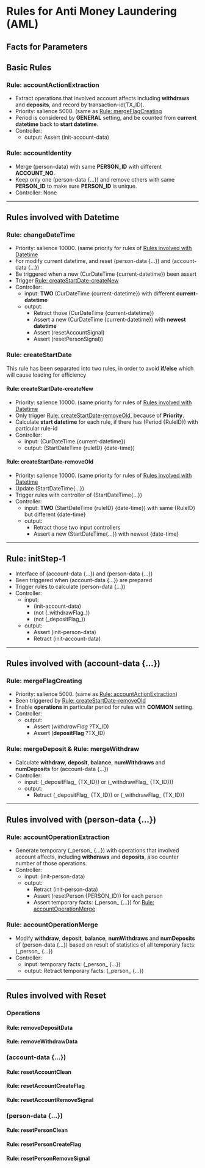 # Rules for Anti Money Laundering (AML)
## Facts for Parameters


## Basic Rules
### Rule: accountActionExtraction
- Extract operations that involved account affects including 
  **withdraws** and **deposits**, and record by transaction-id(TX_ID).
- Priority: salience 5000. (same as [Rule: mergeFlagCreating](###-Rule:-mergeFlagCreating)
- Period is considered by **GENERAL** setting, and be counted 
  from **current datetime** back to **start datetime**.
- Controller:
    - output: Assert (init-account-data)
    
### Rule: accountIdentity
- Merge (person-data) with same **PERSON_ID** with different **ACCOUNT_NO**.
- Keep only one (person-data {...}) and remove others with same **PERSON_ID** 
  to make sure **PERSON_ID** is unique.
- Controller: None

---

## Rules involved with Datetime
### Rule: changeDateTime
- Priority: salience 10000. (same priority for rules of [Rules involved with Datetime](##-Rules-involved-with-Datetime)
- For modify current datetime, and reset (person-data {...}) and (account-data {...})
- Be triggered when a new (CurDateTime {current-datetime}) been assert
- Trigger [Rule: createStartDate-createNew](####-Rule:-createStartDate-createNew)
- Controller:
    - input: **TWO** (CurDateTime {current-datetime}) with 
      different **current-datetime**
    - output:
        - Retract those (CurDateTime {current-datetime})
        - Assert a new (CurDateTime {current-datetime}) with **newest datetime**
        - Assert (resetAccountSignal)
        - Assert (resetPersonSignal))

### Rule: createStartDate
This rule has been separated into two rules, 
in order to avoid **if/else** which will cause loading for efficiency
#### Rule: createStartDate-createNew
- Priority: salience 10000. (same priority for rules of [Rules involved with Datetime](##-Rules-involved-with-Datetime)
- Only trigger [Rule: createStartDate-removeOld](####-Rule:-createStartDate-removeOld), because of **Priority**.
- Calculate **start datetime** for each rule, if there has (Period {RuleID}) with particular rule-id
- Controller:
    - input: (CurDateTime {current-datetime})
    - output: (StartDateTime {ruleID} {date-time})
    
#### Rule: createStartDate-removeOld
- Priority: salience 10000. (same priority for rules of [Rules involved with Datetime](##-Rules-involved-with-Datetime)
- Update (StartDateTime{...})
- Trigger rules with controller of (StartDateTime{...})
- Controller:
    - input: **TWO** (StartDateTime {ruleID} {date-time}) with same {RuleID} but different {date-time}
    - output: 
        - Retract those two input controllers
        - Assert a new (StartDateTime{...}) with newest {date-time}

---

## Rule: initStep-1
- Interface of (account-data {...}) and (person-data {...})
- Been triggered when (account-data {...}) are prepared
- Trigger rules to calculate (person-data {...})
- Controller:
    - input:
        - (init-account-data)
        - (not (\_withdrawFlag_))
        - (not (\_depositFlag_))
    - output:
        - Assert (init-person-data)
        - Retract (init-account-data)

---

## Rules involved with (account-data {...}) 
### Rule: mergeFlagCreating
- Priority: salience 5000. (same as [Rule: accountActionExtraction](###-Rule:-accountActionExtraction))
- Been triggered by [Rule: createStartDate-removeOld](####-Rule:-createStartDate-removeOld)
- Enable **operations** in particular period for rules with **COMMON** setting.
- Controller:
    - output: 
        - Assert (_withdrawFlag_  ?TX_ID)
        - Assert (__depositFlag__  ?TX_ID)

### Rule: mergeDeposit & Rule: mergeWithdraw
- Calculate  **withdraw**, **deposit**, **balance**, **numWithdraws** and 
  **numDeposits** for (account-data {...})
- Controller:
    - input: (\_depositFlag_  {TX_ID}) or (\_withdrawFlag_  {TX_ID}))
    - output:
        - Retract (\_depositFlag_  {TX_ID}) or (\_withdrawFlag_  {TX_ID})

---

## Rules involved with (person-data {...})
### Rule: accountOperationExtraction
- Generate temporary (\_person_ {...}) with operations that involved 
  account affects, including **withdraws** and **deposits**, 
  also counter number of those operations.
- Controller:
    - input: (init-person-data)
    - output: 
        - Retract (init-person-data)
        - Assert (resetPerson {PERSON_ID}) for each person
        - Assert temporary facts: (\_person_ {...}) 
          for [Rule: accountOperationMerge](###-Rule:-accountOperationMerge)

### Rule: accountOperationMerge
- Modify **withdraw**, **deposit**, **balance**, **numWithdraws** and 
  **numDeposits** of (person-data {...}) based on result of statistics of all temporary facts: (\_person_ {...})
- Controller:
    - input: temporary facts: (\_person_ {...})
    - output: Retract temporary facts: (\_person_ {...})

---

## Rules involved with Reset
### Operations
#### Rule: removeDepositData

#### Rule: removeWithdrawData

### (account-data {...})
#### Rule: resetAccountClean

#### Rule: resetAccountCreateFlag

#### Rule: resetAccountRemoveSignal

### (person-data {...})
#### Rule: resetPersonClean

#### Rule: resetPersonCreateFlag

#### Rule: resetPersonRemoveSignal

